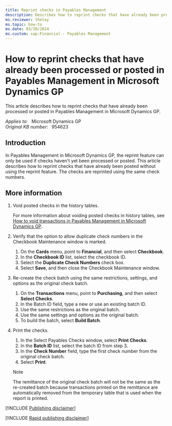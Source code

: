 ```yaml
---
title: Reprint checks in Payables Management
description: Describes how to reprint checks that have already been processed or posted in Payables Management in Microsoft Dynamics GP.
ms.reviewer: theley
ms.topic: how-to
ms.date: 03/20/2024
ms.custom: sap:Financial - Payables Management
---
```

# How to reprint checks that have already been processed or posted in Payables Management in Microsoft Dynamics GP

This article describes how to reprint checks that have already been processed or posted in Payables Management in Microsoft Dynamics GP.

_Applies to:_ &nbsp; Microsoft Dynamics GP  
_Original KB number:_ &nbsp; 954623

## Introduction

In Payables Management in Microsoft Dynamics GP, the reprint feature can only be used if checks haven't yet been processed or posted. This article describes how to reprint checks that have already been posted without using the reprint feature. The checks are reprinted using the same check numbers.

## More information

1. Void posted checks in the history tables.

    For more information about voiding posted checks in history tables, see [How to void transactions in Payables Management in Microsoft Dynamics GP](void-transactions-payables-management.md).

2. Verify that the option to allow duplicate check numbers in the Checkbook Maintenance window is marked.

    1. On the **Cards** menu, point to **Financial**, and then select **Checkbook**.
    2. In the **Checkbook ID** list, select the checkbook ID.
    3. Select the **Duplicate Check Numbers** check box.
    4. Select **Save**, and then close the Checkbook Maintenance window.

3. Re-create the check batch using the same restrictions, settings, and options as the original check batch.

    1. On the **Transactions** menu, point to **Purchasing**, and then select **Select Checks**.
    2. In the Batch ID field, type a new or use an existing batch ID.
    3. Use the same restrictions as the original batch.
    4. Use the same settings and options as the original batch.
    5. To build the batch, select **Build Batch**.

4. Print the checks.
    1. In the Select Payables Checks window, select **Print Checks**.
    2. In the **Batch ID** list, select the batch ID from step 3.
    3. In the **Check Number** field, type the first check number from the original check batch.
    4. Select **Print**.

    > [!NOTE]
    > The remittance of the original check batch will not be the same as the re-created batch because transactions printed on the remittance are automatically removed from the temporary table that is used when the report is printed.

[!INCLUDE [Publishing disclaimer](../../includes/publishing-disclaimer.md)]

[!INCLUDE [Rapid publishing disclaimer](../../includes/rapid-publishing-disclaimer.md)]
